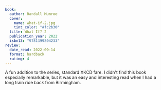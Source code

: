 ```yaml
---
book:
  author: Randall Munroe
  cover:
    name: what-if-2.jpg
    tint_color: "#fc2b30"
  title: What If? 2
  publication_year: 2022
  isbn13: "9781399804233"
review:
  date_read: 2022-09-14
  format: hardback
  rating: 4
---
```


A fun addition to the series, standard XKCD fare.
I didn't find this book especially remarkable, but it was an easy and interesting read when I had a long train ride back from Birmingham.
